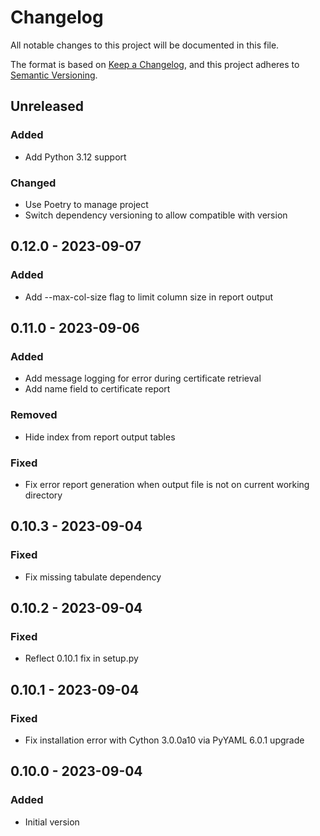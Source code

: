 # Changelog

All notable changes to this project will be documented in this file.

The format is based on [Keep a Changelog](https://keepachangelog.com/en/1.0.0/),
and this project adheres to [Semantic Versioning](https://semver.org/spec/v2.0.0.html).

## Unreleased

### Added
- Add Python 3.12 support

### Changed
- Use Poetry to manage project
- Switch dependency versioning to allow compatible with version

## 0.12.0 - 2023-09-07
### Added
- Add --max-col-size flag to limit column size in report output

## 0.11.0 - 2023-09-06
### Added
- Add message logging for error during certificate retrieval
- Add name field to certificate report

### Removed
- Hide index from report output tables

### Fixed
- Fix error report generation when output file is not on current working directory

## 0.10.3 - 2023-09-04
### Fixed
- Fix missing tabulate dependency

## 0.10.2 - 2023-09-04
### Fixed
- Reflect 0.10.1 fix in setup.py

## 0.10.1 - 2023-09-04
### Fixed
- Fix installation error with Cython 3.0.0a10 via PyYAML 6.0.1 upgrade

## 0.10.0 - 2023-09-04
### Added
- Initial version
